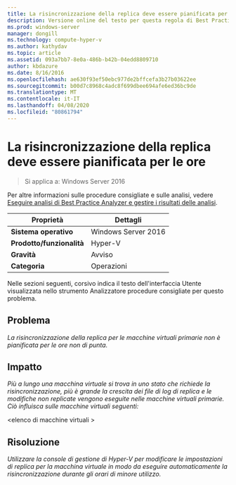 ```yaml
---
title: La risincronizzazione della replica deve essere pianificata per le ore
description: Versione online del testo per questa regola di Best Practices Analyzer.
ms.prod: windows-server
manager: dongill
ms.technology: compute-hyper-v
ms.author: kathydav
ms.topic: article
ms.assetid: 093a7bb7-8e0a-486b-b42b-04edd8809710
author: kbdazure
ms.date: 8/16/2016
ms.openlocfilehash: ae630f93ef50ebc977de2bffcefa3b27b03622ee
ms.sourcegitcommit: b00d7c8968c4adc8f699dbee694afe6ed36bc9de
ms.translationtype: MT
ms.contentlocale: it-IT
ms.lasthandoff: 04/08/2020
ms.locfileid: "80861794"
---
```

# <a name="resynchronization-of-replication-should-be-scheduled-for-off-peak-hours"></a>La risincronizzazione della replica deve essere pianificata per le ore

>Si applica a: Windows Server 2016

Per altre informazioni sulle procedure consigliate e sulle analisi, vedere [Eseguire analisi di Best Practice Analyzer e gestire i risultati delle analisi](https://go.microsoft.com/fwlink/p/?LinkID=223177).  
  
|Proprietà|Dettagli|  
|-|-|  
|**Sistema operativo**|Windows Server 2016|  
|**Prodotto/funzionalità**|Hyper-V|  
|**Gravità**|Avviso|  
|**Categoria**|Operazioni|  
  
Nelle sezioni seguenti, corsivo indica il testo dell'interfaccia Utente visualizzata nello strumento Analizzatore procedure consigliate per questo problema.  
  
## <a name="issue"></a>Problema  
*La risincronizzazione della replica per le macchine virtuali primarie non è pianificata per le ore non di punta.*  
  
## <a name="impact"></a>Impatto  
*Più a lungo una macchina virtuale si trova in uno stato che richiede la risincronizzazione, più è grande la crescita dei file di log di replica e le modifiche non replicate vengono eseguite nelle macchine virtuali primarie. Ciò influisca sulle macchine virtuali seguenti:*  
  
\<elenco di macchine virtuali >  
  
## <a name="resolution"></a>Risoluzione  
*Utilizzare la console di gestione di Hyper-V per modificare le impostazioni di replica per la macchina virtuale in modo da eseguire automaticamente la risincronizzazione durante gli orari di minore utilizzo.*  
  


